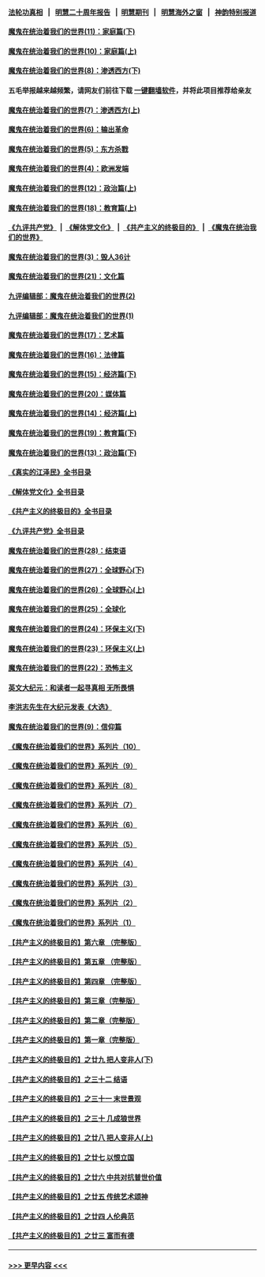 #### [法轮功真相](https://github.com/gfw-breaker/truth/blob/master/README.md?t=0) &nbsp;&nbsp;|&nbsp;&nbsp; [明慧二十周年报告](https://github.com/gfw-breaker/mh-reports/blob/master/README.md?t=0) &nbsp;&nbsp;|&nbsp;&nbsp;[明慧期刊](https://github.com/gfw-breaker/mh-qikan) &nbsp;&nbsp;|&nbsp;&nbsp; [明慧海外之窗](https://github.com/gfw-breaker/mh-news/blob/master/README.md?t=0) &nbsp;&nbsp;|&nbsp;&nbsp; [神韵特别报道](https://github.com/gfw-breaker/mh-news/blob/master/shenyun.md?t=0)
#### [魔鬼在统治着我们的世界(11)：家庭篇(下)](../pages/nsc422/n10440961.md?t=12020501) 
#### [魔鬼在统治着我们的世界(10)：家庭篇(上)](../pages/nsc422/n10435448.md?t=12020501) 
#### [魔鬼在统治着我们的世界(8)：渗透西方(下)](../pages/nsc422/n10429603.md?t=12020501) 
#### 五毛举报越来越频繁，请网友们前往下载 [一键翻墙软件](https://github.com/gfw-breaker/ssr-accounts)，并将此项目推荐给亲友
#### [魔鬼在统治着我们的世界(7)：渗透西方(上)](../pages/nsc422/n10426013.md?t=12020501) 
#### [魔鬼在统治着我们的世界(6)：输出革命](../pages/nsc422/n10421536.md?t=12020501) 
#### [魔鬼在统治着我们的世界(5)：东方杀戮](../pages/nsc422/n10417707.md?t=12020501) 
#### [魔鬼在统治着我们的世界(4)：欧洲发端](../pages/nsc422/n10414890.md?t=12020501) 
#### [魔鬼在统治着我们的世界(12)：政治篇(上)](../pages/nsc422/n10444576.md?t=12020501) 
#### [魔鬼在统治着我们的世界(18)：教育篇(上)](../pages/nsc422/n10526970.md?t=12020501) 
#### [《九评共产党》](https://github.com/begood0513/9ping.md/blob/master/README.md) &nbsp;|&nbsp; [《解体党文化》](../../../../jtdwh.md/blob/master/README.md)  &nbsp;|&nbsp; [《共产主义的终极目的》](../../../../gczydzjmd.md/blob/master/README.md) &nbsp;|&nbsp; [《魔鬼在统治我们的世界》](../../../../mgztzwmdsj.md/blob/master/README.md) 
#### [魔鬼在统治着我们的世界(3)：毁人36计](../pages/nsc422/n10411583.md?t=12020501) 
#### [魔鬼在统治着我们的世界(21)：文化篇](../pages/nsc422/n10597706.md?t=12020501) 
#### [九评编辑部：魔鬼在统治着我们的世界(2)](../pages/nsc422/n10410036.md?t=12020501) 
#### [九评编辑部：魔鬼在统治着我们的世界(1)](../pages/nsc422/n10406825.md?t=12020501) 
#### [魔鬼在统治着我们的世界(17)：艺术篇](../pages/nsc422/n10499093.md?t=12020501) 
#### [魔鬼在统治着我们的世界(16)：法律篇](../pages/nsc422/n10485969.md?t=12020501) 
#### [魔鬼在统治着我们的世界(15)：经济篇(下)](../pages/nsc422/n10469975.md?t=12020501) 
#### [魔鬼在统治着我们的世界(20)：媒体篇](../pages/nsc422/n10586579.md?t=12020501) 
#### [魔鬼在统治着我们的世界(14)：经济篇(上)](../pages/nsc422/n10457370.md?t=12020501) 
#### [魔鬼在统治着我们的世界(19)：教育篇(下)](../pages/nsc422/n10564808.md?t=12020501) 
#### [魔鬼在统治着我们的世界(13)：政治篇(下)](../pages/nsc422/n10448270.md?t=12020501) 
#### [《真实的江泽民》全书目录](../pages/nsc422/n13721399.md?t=12020501) 
#### [《解体党文化》全书目录](../pages/nsc422/n13721157.md?t=12020501) 
#### [《共产主义的终极目的》全书目录](../pages/nsc422/n13721048.md?t=12020501) 
#### [《九评共产党》全书目录](../pages/nsc422/n13708085.md?t=12020501) 
#### [魔鬼在统治着我们的世界(28)：结束语](../pages/nsc422/n10936246.md?t=12020501) 
#### [魔鬼在统治着我们的世界(27)：全球野心(下)](../pages/nsc422/n10928319.md?t=12020501) 
#### [魔鬼在统治着我们的世界(26)：全球野心(上)](../pages/nsc422/n10900318.md?t=12020501) 
#### [魔鬼在统治着我们的世界(25)：全球化](../pages/nsc422/n10788205.md?t=12020501) 
#### [魔鬼在统治着我们的世界(24)：环保主义(下)](../pages/nsc422/n10695307.md?t=12020501) 
#### [魔鬼在统治着我们的世界(23)：环保主义(上)](../pages/nsc422/n10688613.md?t=12020501) 
#### [魔鬼在统治着我们的世界(22)：恐怖主义](../pages/nsc422/n10614727.md?t=12020501) 
#### [英文大纪元：和读者一起寻真相 无所畏惧](../pages/nsc422/n12542027.md?t=12020501) 
#### [李洪志先生在大纪元发表《大选》](../pages/nsc422/n12534746.md?t=12020501) 
#### [魔鬼在统治着我们的世界(9)：信仰篇](../pages/nsc422/n10432159.md?t=12020501) 
#### [《魔鬼在统治着我们的世界》系列片（10）](../pages/nsc422/n12292670.md?t=12020501) 
#### [《魔鬼在统治着我们的世界》系列片（9）](../pages/nsc422/n12290859.md?t=12020501) 
#### [《魔鬼在统治着我们的世界》系列片（8）](../pages/nsc422/n12287445.md?t=12020501) 
#### [《魔鬼在统治着我们的世界》系列片（7）](../pages/nsc422/n12283425.md?t=12020501) 
#### [《魔鬼在统治着我们的世界》系列片（6）](../pages/nsc422/n12282314.md?t=12020501) 
#### [《魔鬼在统治着我们的世界》系列片（5）](../pages/nsc422/n12281419.md?t=12020501) 
#### [《魔鬼在统治着我们的世界》系列片（4）](../pages/nsc422/n12274024.md?t=12020501) 
#### [《魔鬼在统治着我们的世界》系列片（3）](../pages/nsc422/n12271322.md?t=12020501) 
#### [《魔鬼在统治着我们的世界》系列片（2）](../pages/nsc422/n12269049.md?t=12020501) 
#### [《魔鬼在统治着我们的世界》系列片（1）](../pages/nsc422/n12267575.md?t=12020501) 
#### [【共产主义的终极目的】第六章 （完整版）](../pages/nsc422/n11428913.md?t=12020501) 
#### [【共产主义的终极目的】第五章 （完整版）](../pages/nsc422/n11428912.md?t=12020501) 
#### [【共产主义的终极目的】第四章 （完整版）](../pages/nsc422/n11428907.md?t=12020501) 
#### [【共产主义的终极目的】第三章（完整版）](../pages/nsc422/n11428848.md?t=12020501) 
#### [【共产主义的终极目的】第二章（完整版）](../pages/nsc422/n11428831.md?t=12020501) 
#### [【共产主义的终极目的】第一章（完整版）](../pages/nsc422/n11417651.md?t=12020501) 
#### [【共产主义的终极目的】之廿九 把人变非人(下)](../pages/nsc422/n11344140.md?t=12020501) 
#### [【共产主义的终极目的】之三十二 结语](../pages/nsc422/n11360535.md?t=12020501) 
#### [【共产主义的终极目的】之三十一 末世景观](../pages/nsc422/n11351129.md?t=12020501) 
#### [【共产主义的终极目的】之三十 几成狼世界](../pages/nsc422/n11348280.md?t=12020501) 
#### [【共产主义的终极目的】之廿八 把人变非人(上)](../pages/nsc422/n11340492.md?t=12020501) 
#### [【共产主义的终极目的】之廿七 以恨立国](../pages/nsc422/n11336944.md?t=12020501) 
#### [【共产主义的终极目的】之廿六 中共对抗普世价值](../pages/nsc422/n11324785.md?t=12020501) 
#### [【共产主义的终极目的】之廿五 传统艺术颂神](../pages/nsc422/n11296396.md?t=12020501) 
#### [【共产主义的终极目的】之廿四 人伦典范](../pages/nsc422/n11296397.md?t=12020501) 
#### [【共产主义的终极目的】之廿三 富而有德](../pages/nsc422/n11283598.md?t=12020501) 

----
#### [ >>> 更早内容 <<< ](../indexes/nsc422-earlier.md)
